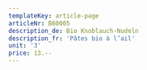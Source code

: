 ```yaml
---
templateKey: article-page
articleNr: B60005
description_de: Bio Knoblauch-Nudeln
description_fr: 'Pâtes bio à l’ail'
unit: '3'
price: 13.--
---
```


